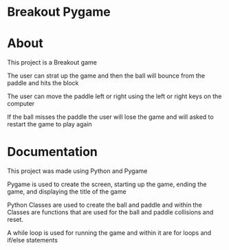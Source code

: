 # Breakout Pygame

# About

This project is a Breakout game 

The user can strat up the game and then the ball will bounce from the paddle and hits the block
                      
The user can move the paddle left or right using the left or right keys on the computer
                        
If the ball misses the paddle the user will lose the game and will asked to restart the game to play again
                    
# Documentation 

This project was made using Python and Pygame

Pygame is used to create the screen, starting up the game, ending the game, and displaying the title of the game

Python Classes are used to create the ball and paddle and within the Classes are functions that are used for the ball and paddle collisions and reset.

A while loop is used for running the game and within it are for loops and if/else statements 
